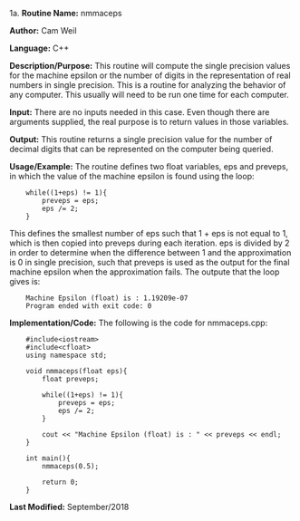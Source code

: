 1a. **Routine Name:**           nmmaceps

   **Author:** Cam Weil

   **Language:** C++

   **Description/Purpose:** This routine will compute the single precision values for the machine epsilon or the number of digits in the representation of real numbers in single precision. This is a routine for analyzing the behavior of any computer. This usually will need to be run one time for each computer.

   **Input:** There are no inputs needed in this case. Even though there are arguments supplied, the real purpose is to return values in those variables.

   **Output:** This routine returns a single precision value for the number of decimal digits that can be represented on the computer being queried.

   **Usage/Example:** The routine defines two float variables, eps and preveps, in which the value of the machine epsilon is found using the loop: 

        while((1+eps) != 1){
            preveps = eps;
            eps /= 2;
        }
            
   This defines the smallest number of eps such that 1 + eps is not equal to 1, which is then copied into preveps during each iteration. eps is divided by 2 in order to determine when the difference between 1 and the approximation is 0 in single precision, such that preveps is used as the output for the final machine epsilon when the approximation fails. The outpute that the loop gives is:

        Machine Epsilon (float) is : 1.19209e-07
        Program ended with exit code: 0

   **Implementation/Code:** The following is the code for nmmaceps.cpp:

        #include<iostream>
        #include<cfloat>
        using namespace std;

        void nmmaceps(float eps){
            float preveps;
    
            while((1+eps) != 1){
                preveps = eps;
                eps /= 2;
            }
    
            cout << "Machine Epsilon (float) is : " << preveps << endl;
        }

        int main(){
            nmmaceps(0.5);
    
            return 0;
        }

        
   **Last Modified:** September/2018
